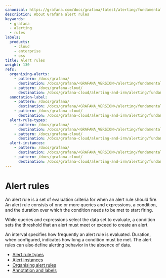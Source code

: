 ```yaml
---
canonical: https://grafana.com/docs/grafana/latest/alerting/fundamentals/alert-rules/
description: About Grafana alert rules
keywords:
  - grafana
  - alerting
  - rules
labels:
  products:
    - cloud
    - enterprise
    - oss
title: Alert rules
weight: 130
refs:
  organising-alerts:
    - pattern: /docs/grafana/
      destination: /docs/grafana/<GRAFANA_VERSION>/alerting/fundamentals/alert-rules/organising-alerts/
    - pattern: /docs/grafana-cloud/
      destination: /docs/grafana-cloud/alerting-and-irm/alerting/fundamentals/alert-rules/organising-alerts/
  annotation-label:
    - pattern: /docs/grafana/
      destination: /docs/grafana/<GRAFANA_VERSION>/alerting/fundamentals/annotation-label/
    - pattern: /docs/grafana-cloud/
      destination: /docs/grafana-cloud/alerting-and-irm/alerting/fundamentals/annotation-label/
  alert-rule-types:
    - pattern: /docs/grafana/
      destination: /docs/grafana/<GRAFANA_VERSION>/alerting/fundamentals/alert-rules/alert-rule-types/
    - pattern: /docs/grafana-cloud/
      destination: /docs/grafana-cloud/alerting-and-irm/alerting/fundamentals/alert-rules/alert-rule-types/
  alert-instances:
    - pattern: /docs/grafana/
      destination: /docs/grafana/<GRAFANA_VERSION>/alerting/fundamentals/alert-rules/alert-instances/
    - pattern: /docs/grafana-cloud/
      destination: /docs/grafana-cloud/alerting-and-irm/alerting/fundamentals/alert-rules/alert-instances/
---
```


# Alert rules

An alert rule is a set of evaluation criteria for when an alert rule should fire. An alert rule consists of one or more queries and expressions, a condition, and the duration over which the condition needs to be met to start firing.

While queries and expressions select the data set to evaluate, a condition sets the threshold that an alert must meet or exceed to create an alert.

An interval specifies how frequently an alert rule is evaluated. Duration, when configured, indicates how long a condition must be met. The alert rules can also define alerting behavior in the absence of data.

- [Alert rule types](ref:alert-rule-types)
- [Alert instances](ref:alert-instances)
- [Organising alert rules](ref:organising-alerts)
- [Annotation and labels](ref:annotation-label)

